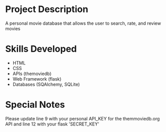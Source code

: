 # Project Description
A personal movie database that allows the user to search, rate, and review movies

# Skills Developed
- HTML
- CSS
- APIs (themoviedb)
- Web Framework (flask)
- Databases (SQAlchemy, SQLite)

# Special Notes
Please update line 9 with your personal API_KEY for the themmoviedb.org API and line 12 with your flask 'SECRET_KEY' 
